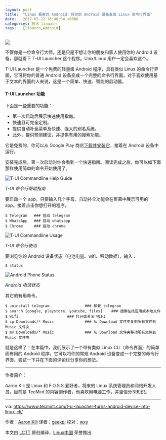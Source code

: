 ```yaml
---
layout: post
title:	"Linux 极客的 Android：将你的 Android 设备变成 Linux 命令行界面"
date:	2017-05-22 16:48:04 +0800 
categories:	技术 linuxcn 
tags:	[linuxcn,Android]
---
```



![](/Asserts/Images/album/201705/22/164759ciyitpt3p9jpi39q.jpg)


不管你是一位命令行大师，还是只是不想让你的朋友和家人使用你的 Android 设备，那就看下 T-UI Launcher 这个程序。Unix/Linux 用户一定会喜欢这个。


T-UI Launcher 是一个免费的轻量级 Android 程序，具有类似 Linux 的命令行界面，它可将你的普通 Android 设备变成一个完整的命令行界面。对于喜欢使用基于文本的界面的人来说，这是一个简单、快速、智能的启动器。


#### T-UI Launcher 功能


下面是一些重要的功能：


* 第一次启动后展示快速使用指南。
* 快速且可完全定制。
* 提供自动补全菜单及快速、强大的别名系统。
* 此外，提供预测建议，并提供有用的搜索功能。


它是免费的，你可以从 Google Play 商店[下载并安装它](https://play.google.com/store/apps/details?id=ohi.andre.consolelauncher)，接着在 Android 设备中运行。


安装完成后，第一次启动时你会看到一个快速指南。阅读完成之后，你可以如下面那样使用简单的命令开始使用了。


![T-UI Commandline Help Guide](/Asserts/Images/album/201705/22/164806v2y3d1byd1yzz3dz.jpg)


*T-UI 命令行帮助指南*


要启动一个 app，只要输入几个字母，自动补全功能会在屏幕中展示可用的 app。接着点击你想打开的程序。



```
$ Telegram   ### 启动 telegram
$ WhatsApp   ### 启动 whatsapp
$ Chrome     ### 启动 chrome

```

![T-UI Commandline Usage](/Asserts/Images/album/201705/22/164807nzwzwz5oabw7ju5a.jpg)


*T-UI 命令行使用*


要浏览你的 Android 设备状态（电池电量、wifi、移动数据），输入：



```
$ status

```

![Android Phone Status](/Asserts/Images/album/201705/22/164807ujonxg2gcd9oh9cz.jpg)


*Android 电话状态*


其它的有用命令。



```
$ uninstall telegram                ### 卸载 telegram 
$ search [google, playstore, youtube, files]    ### 搜索在线应用或本地文件
$ wifi                      ### 打开或关闭 WIFI
$ cp Downloads/* Music              ### 从 Download 文件夹复制所有文件到 Music 文件夹
$ mv Downloads/* Music              ### 从 Download 文件夹移动所有文件到 Music 文件夹 

```

就是这样了！在本篇中，我们展示了一个带有类似 Linux CLI（命令界面）的简单而有用的 Android 程序，它可以将你的常规 Android 设备变成一个完整的命令行界面。尝试一下并在下面的评论栏分享你的想法。




---


作者简介：


Aaron Kili 是 Linux 和 F.O.S.S 爱好者，将来的 Linux 系统管理员和网络开发人员，目前是 TecMint 的内容创作者，他喜欢用电脑工作，并坚信分享知识。




---


via: <https://www.tecmint.com/t-ui-launcher-turns-android-device-into-linux-cli/>


作者：[Aaron Kili](https://www.tecmint.com/author/aaronkili/) 译者：[geekpi](https://github.com/geekpi) 校对：[wxy](https://github.com/wxy)


本文由 [LCTT](https://github.com/LCTT/TranslateProject) 原创编译，[Linux中国](https://linux.cn/) 荣誉推出
